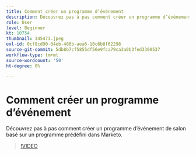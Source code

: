 ```yaml
---
title: Comment créer un programme d’événement
description: Découvrez pas à pas comment créer un programme d’événement de salon basé sur un programme prédéfini dans Marketo.
role: User
level: Beginner
kt: 10754
thumbnail: 345473.jpeg
exl-id: 0cf8cd90-04eb-486b-aea6-10c6b8f62298
source-git-commit: 5db8b7cf5855df56e9fca79ca3a0b3fed3300537
workflow-type: tm+mt
source-wordcount: '50'
ht-degree: 0%

---
```


# Comment créer un programme d’événement

Découvrez pas à pas comment créer un programme d’événement de salon basé sur un programme prédéfini dans Marketo.

>[!VIDEO](https://video.tv.adobe.com/v/345473/?quality=12&learn=on)
